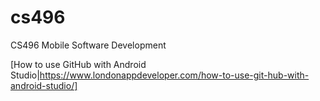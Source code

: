 # cs496
CS496 Mobile Software Development


[How to use GitHub with Android Studio|https://www.londonappdeveloper.com/how-to-use-git-hub-with-android-studio/]
